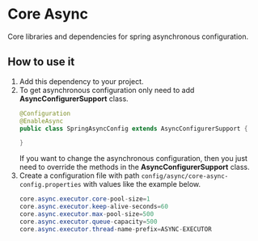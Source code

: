 # Core Async
Core libraries and dependencies for spring asynchronous configuration.

## How to use it
1. Add this dependency to your project.
2. To get asynchronous configuration only need to add **AsyncConfigurerSupport** class.
   ```Java
   @Configuration
   @EnableAsync
   public class SpringAsyncConfig extends AsyncConfigurerSupport {

   }
   ```
   If you want to change the asynchronous configuration, then you just need to override the methods in the **AsyncConfigurerSupport** class.
3. Create a configuration file with path `config/async/core-async-config.properties` with values like the example below.
   ```Java
   core.async.executor.core-pool-size=1
   core.async.executor.keep-alive-seconds=60
   core.async.executor.max-pool-size=500
   core.async.executor.queue-capacity=500
   core.async.executor.thread-name-prefix=ASYNC-EXECUTOR
   ```
